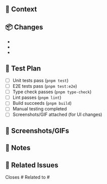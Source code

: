 ## 🎯 Context

<!-- Brief explanation of what and why -->

## 📦 Changes

<!-- List key changes made in this PR -->
- 
- 
- 

## 🧪 Test Plan

<!-- Describe how you tested these changes -->

- [ ] Unit tests pass (`pnpm test`)
- [ ] E2E tests pass (`pnpm test:e2e`) 
- [ ] Type check passes (`pnpm type-check`)
- [ ] Lint passes (`pnpm lint`)
- [ ] Build succeeds (`pnpm build`)
- [ ] Manual testing completed
- [ ] Screenshots/GIF attached (for UI changes)

## 📸 Screenshots/GIFs

<!-- Add screenshots or GIFs for UI changes -->

## 📝 Notes

<!-- Any additional context, follow-up work, or known issues -->

## 🔗 Related Issues

<!-- Link related issues -->
Closes #
Related to #
